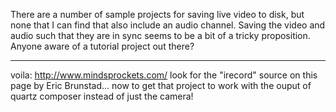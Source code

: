 

There are a number of sample projects for saving live video to disk, but none that I can find that also include an audio channel.  Saving the video and audio such that they are in sync seems to be a bit of a tricky proposition.  Anyone aware of a tutorial project out there?

_____

voila: http://www.mindsprockets.com/  look for the "irecord" source on this page by Eric Brunstad...  now to get that project to work with the ouput of quartz composer instead of just the camera!